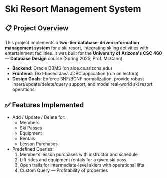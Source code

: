# Ski Resort Management System

## 📋 Project Overview
This project implements a **two-tier database-driven information management system** for a ski resort, integrating skiing activities with entertainment facilities. It was built for the **University of Arizona's CSC 460 — Database Design** course (Spring 2025, Prof. McCann).

- **Backend**: Oracle DBMS (on aloe.cs.arizona.edu)
- **Frontend**: Text-based Java JDBC application (run on lectura)
- **Design Goals**: Enforce 3NF/BCNF normalization, provide robust insert/update/delete/query support, and model real-world ski resort operations

## ✅ Features Implemented
- Add / Update / Delete for:
  - Members
  - Ski Passes
  - Equipment
  - Rentals
  - Lesson Purchases
- Predefined Queries:
  1. Member’s lesson purchases with instructor and schedule
  2. Lift rides and equipment rentals for a given ski pass
  3. Open trails for intermediate-level skiers with operational lifts
  4. Custom Query — Profitability of properties



